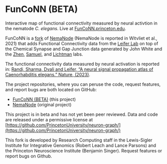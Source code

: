 # FunCoNN (BETA)

Interactive map of functional connectivity measured by neural activtion in the
nematode _C. elegans_. Live at
[FunCoNN.princeton.edu](https://funconn.princeton.edu/).

FunCoNN is a [fork](https://github.com/zhenlab-ltri/NemaNode) of
[NemaNode](https://nemanode.org/) (NemaNode is reported in Witvliet et al.,
2021) that adds Functional Connectivity data from the [Leifer
Lab](http://leiferlab.princeton.edu) on top of the Chemical Synapse and Gap
Junction data generated by John White and the [Zhen](https://www.zhenlab.com),
[Samuel](https://scholar.harvard.edu/aravisamuel), and
[Lichtman](https://lichtmanlab.fas.harvard.edu) labs.

The functional connectivity data measured by neural activation is reported in:
[Randi, Sharma, Dvali and Leifer, “A neural signal propagation atlas of
Caenorhabditis elegans.” Nature,
(2023)](https://www.nature.com/articles/s41586-023-06683-4).

The project repositories, where you can peruse the code, request features, and
report bugs are both located on GitHub:

- [FunCoNN (BETA)](https://github.com/PrincetonUniversity/neuron-graph) (this project)
- [NemaNode](https://github.com/zhenlab-ltri/NemaNode) (original project)

This project is in beta and has not yet been peer reviewed. Data and code are
released under a permissive license at
[https://github.com/PrincetonUniversity/neuron-graph/](https://github.com/PrincetonUniversity/neuron-graph/)

This fork is developed by Research Computing staff in the Lewis-Sigler
Institute for Integrative Genomics (Robert Leach and Lance Parsons) and the
Princeton Neuroscience Institute (Benjamin Singer). Request features or report
bugs on Github.
